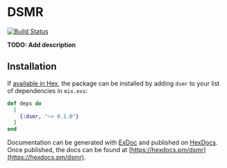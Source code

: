# DSMR

[![Build Status](https://img.shields.io/github/workflow/status/webstronauts/ex_dsmr/test.svg?style=flat-square)](https://github.com/webstronauts/ex_dsmr/actions?query=workflow%3Atest)

**TODO: Add description**

## Installation

If [available in Hex](https://hex.pm/docs/publish), the package can be installed
by adding `dsmr` to your list of dependencies in `mix.exs`:

```elixir
def deps do
  [
    {:dsmr, "~> 0.1.0"}
  ]
end
```

Documentation can be generated with [ExDoc](https://github.com/elixir-lang/ex_doc)
and published on [HexDocs](https://hexdocs.pm). Once published, the docs can
be found at [https://hexdocs.pm/dsmr](https://hexdocs.pm/dsmr).
